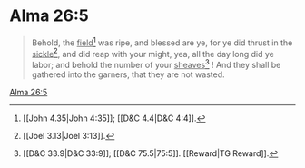 # Alma 26:5

> Behold, the <u>field</u>[^a] was ripe, and blessed are ye, for ye did thrust in the <u>sickle</u>[^b], and did reap with your might, yea, all the day long did ye labor; and behold the number of your <u>sheaves</u>[^c] ! And they shall be gathered into the garners, that they are not wasted.

[Alma 26:5](https://www.churchofjesuschrist.org/study/scriptures/bofm/alma/26?lang=eng&id=p5#p5)


[^a]: [[John 4.35|John 4:35]]; [[D&C 4.4|D&C 4:4]].  
[^b]: [[Joel 3.13|Joel 3:13]].  
[^c]: [[D&C 33.9|D&C 33:9]]; [[D&C 75.5|75:5]]. [[Reward|TG Reward]].  
